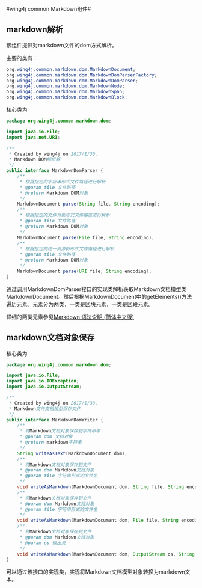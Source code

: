 #wing4j common Markdown组件#
## markdown解析

该组件提供对markdown文件的dom方式解析。

主要的类有：

```java
org.wing4j.common.markdown.dom.MarkdownDocument;
org.wing4j.common.markdown.dom.MarkdownDomParserFactory;
org.wing4j.common.markdown.dom.MarkdownDomParser;
org.wing4j.common.markdown.dom.MarkdownNode;
org.wing4j.common.markdown.dom.MarkdownSpan;
org.wing4j.common.markdown.dom.MarkdownBlock;
```

核心类为

```java
package org.wing4j.common.markdown.dom;

import java.io.File;
import java.net.URI;

/**
 * Created by wing4j on 2017/1/30.
 * Markdown DOM解析器
 */
public interface MarkdownDomParser {
    /**
     * 根据指定的字符串形式文件路径进行解析
     * @param file 文件路径
     * @return Markdown DOM对象
     */
    MarkdownDocument parse(String file, String encoding);
    /**
     * 根据指定的文件对象形式文件路径进行解析
     * @param file 文件路径
     * @return Markdown DOM对象
     */
    MarkdownDocument parse(File file, String encoding);
    /**
     * 根据指定的统一资源符形式文件路径进行解析
     * @param file 文件路径
     * @return Markdown DOM对象
     */
    MarkdownDocument parse(URI file, String encoding);
}
```

通过调用MarkdownDomParser接口的实现类解析获取Markdown文档模型类MarkdownDocument。然后根据MarkdownDocument中的getElements()方法遍历元素。元素分为两类，一类是区块元素，一类是区段元素。

详细的两类元素参见[Markdown 语法说明 (简体中文版)](http://www.appinn.com/markdown/index.html)

## markdown文档对象保存

核心类为

```java
package org.wing4j.common.markdown.dom;

import java.io.File;
import java.io.IOException;
import java.io.OutputStream;

/**
 * Created by wing4j on 2017/1/30.
 * Markdown文件文档模型保存文件
 */
public interface MarkdownDomWriter {
    /**
     * 将Markdown文档对象保存到字符串中
     * @param dom 文档对象
     * @return markdown字符串
     */
    String writeAsText(MarkdownDocument dom);
    /**
     * 将Markdown文档对象保存到文件
     * @param dom Markdown文档对象
     * @param file 字符串形式的文件名
     */
    void writeAsMarkdown(MarkdownDocument dom, String file, String encoding) throws IOException;
    /**
     * 将Markdown文档对象保存到文件
     * @param dom Markdown文档对象
     * @param file 字符串形式的文件名
     */
    void writeAsMarkdown(MarkdownDocument dom, File file, String encoding) throws IOException;
    /**
     * 将Markdown文档对象保存到文件
     * @param dom Markdown文档对象
     * @param os 输出流
     */
    void writeAsMarkdown(MarkdownDocument dom, OutputStream os, String encoding) throws IOException;
}
```

可以通过该接口的实现类，实现将Markdown文档模型对象转换为markdown文本。